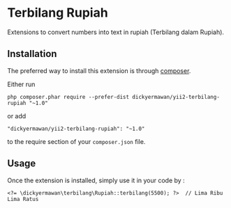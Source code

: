 Terbilang Rupiah
================
Extensions to convert numbers into text in rupiah (Terbilang dalam Rupiah).

Installation
------------

The preferred way to install this extension is through [composer](http://getcomposer.org/download/).

Either run

```
php composer.phar require --prefer-dist dickyermawan/yii2-terbilang-rupiah "~1.0"
```

or add

```
"dickyermawan/yii2-terbilang-rupiah": "~1.0"
```

to the require section of your `composer.json` file.


Usage
-----

Once the extension is installed, simply use it in your code by  :

```
<?= \dickyermawan\terbilang\Rupiah::terbilang(5500); ?>  // Lima Ribu Lima Ratus
```